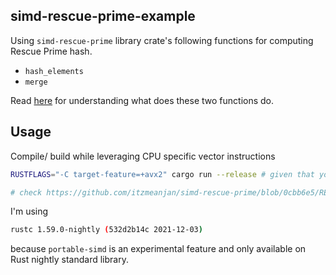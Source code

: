 ## simd-rescue-prime-example

Using `simd-rescue-prime` library crate's following functions for computing Rescue Prime hash.

- `hash_elements`
- `merge`

Read [here](https://github.com/itzmeanjan/simd-rescue-prime/blob/0cbb6e5ccd622c44462ff57fefa91bbcdfcae1c4/README.md#L51-L63) for understanding what does these two functions do.

## Usage

Compile/ build while leveraging CPU specific vector instructions

```bash
RUSTFLAGS="-C target-feature=+avx2" cargo run --release # given that your CPU has `avx2` support

# check https://github.com/itzmeanjan/simd-rescue-prime/blob/0cbb6e5/README.md?plain=1#L84-L94
```

I'm using 

```bash
rustc 1.59.0-nightly (532d2b14c 2021-12-03)
```

because `portable-simd` is an experimental feature and only available on Rust nightly standard library.
